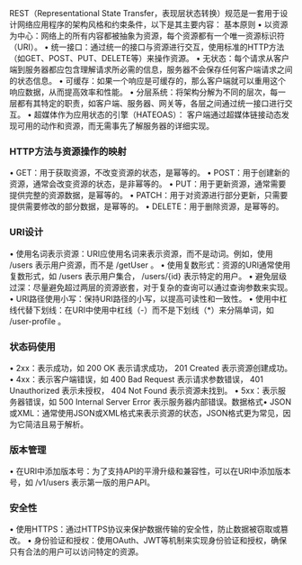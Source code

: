 REST（Representational State Transfer，表现层状态转换）规范是一套用于设计网络应用程序的架构风格和约束条件，以下是其主要内容：
基本原则
• 以资源为中心：网络上的所有内容都被抽象为资源，每个资源都有一个唯一资源标识符（URI）。
• 统一接口：通过统一的接口与资源进行交互，使用标准的HTTP方法（如GET、POST、PUT、DELETE等）来操作资源。
• 无状态：每个请求从客户端到服务器都应包含理解请求所必需的信息，服务器不会保存任何客户端请求之间的状态信息。
• 可缓存：如果一个响应是可缓存的，那么客户端就可以重用这个响应数据，从而提高效率和性能。
• 分层系统：将架构分解为不同的层次，每一层都有其特定的职责，如客户端、服务器、网关等，各层之间通过统一接口进行交互。
• 超媒体作为应用状态的引擎（HATEOAS）： 客户端通过超媒体链接动态发现可用的动作和资源，而无需事先了解服务器的详细实现。

### HTTP方法与资源操作的映射
• GET：用于获取资源，不改变资源的状态，是幂等的。
• POST：用于创建新的资源，通常会改变资源的状态，是非幂等的。
• PUT：用于更新资源，通常需要提供完整的资源数据，是幂等的。
• PATCH：用于对资源进行部分更新，只需要提供需要修改的部分数据，是幂等的。
• DELETE：用于删除资源，是幂等的。

### URI设计
• 使用名词表示资源：URI应使用名词来表示资源，而不是动词。例如，使用  /users  表示用户资源，而不是  /getUser  。
• 使用复数形式：资源的URI通常使用复数形式，如  /users  表示用户集合，  /users/{id}  表示特定的用户。
• 避免层级过深：尽量避免超过两层的资源嵌套，对于复杂的查询可以通过查询参数来实现。
• URI路径使用小写：保持URI路径的小写，以提高可读性和一致性。
• 使用中杠线代替下划线：在URI中使用中杠线（-）而不是下划线（*）来分隔单词，如  /user-profile  。

### 状态码使用
• 2xx：表示成功，如  200 OK  表示请求成功，  201 Created  表示资源创建成功。
• 4xx：表示客户端错误，如  400 Bad Request  表示请求参数错误，  401 Unauthorized  表示未授权，  404 Not Found  表示资源未找到。
• 5xx：表示服务器错误，如  500 Internal Server Error  表示服务器内部错误。数据格式• JSON或XML：通常使用JSON或XML格式来表示资源的状态，JSON格式更为常见，因为它简洁且易于解析。

### 版本管理
• 在URI中添加版本号：为了支持API的平滑升级和兼容性，可以在URI中添加版本号，如  /v1/users  表示第一版的用户API。

### 安全性
• 使用HTTPS：通过HTTPS协议来保护数据传输的安全性，防止数据被窃取或篡改。
• 身份验证和授权：使用OAuth、JWT等机制来实现身份验证和授权，确保只有合法的用户可以访问特定的资源。
